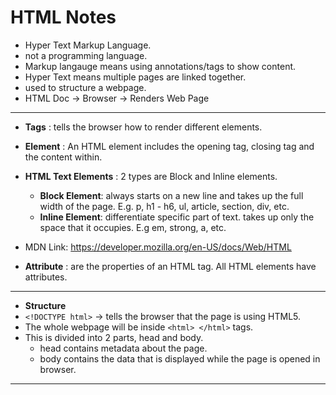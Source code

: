 # HTML Notes

- Hyper Text Markup Language.
- not a programming language.
- Markup langauge means using annotations/tags to show content.
- Hyper Text means multiple pages are linked together.
- used to structure a webpage.
- HTML Doc -> Browser -> Renders Web Page

---

- **Tags** : tells the browser how to render different elements.
- **Element** : An HTML element includes the opening tag, closing tag and the content within.
- **HTML Text Elements** : 2 types are Block and Inline elements.
    - **Block Element**: always starts on a new line and takes up the full width of the page. E.g. p, h1 - h6, ul, article, section, div, etc.
    - **Inline Element**: differentiate specific part of text. takes up only the space that it occupies. E.g em, strong, a, etc.

- MDN Link: https://developer.mozilla.org/en-US/docs/Web/HTML

- **Attribute** : are the properties of an HTML tag. All HTML elements have attributes.

---

- **Structure**
- `<!DOCTYPE html>` -> tells the browser that the page is using HTML5.
- The whole webpage will be inside `<html> </html>` tags.
- This is divided into 2 parts, head and body.
    - head contains metadata about the page.
    - body contains the data that is displayed while the page is opened in browser.

---